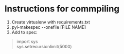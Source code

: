 # Instructions for commpiling

1) Create virtualenv with requirements.txt
2) pyi-makespec --onefile [FILE NAME]
3) Add to spec: 
>import sys <br>
>sys.setrecursionlimit(5000)


